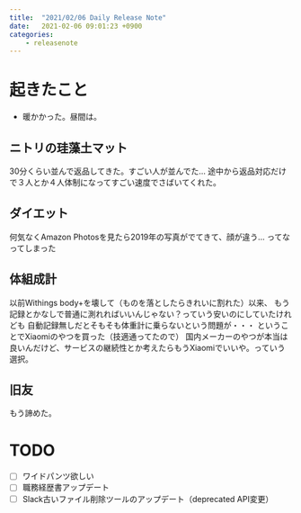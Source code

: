 ```yaml
---
title:  "2021/02/06 Daily Release Note"
date:   2021-02-06 09:01:23 +0900
categories:
	- releasenote
---
```

# 起きたこと

* 暖かかった。昼間は。

## ニトリの珪藻土マット

30分くらい並んで返品してきた。すごい人が並んでた…
途中から返品対応だけで３人とか４人体制になってすごい速度でさばいてくれた。

## ダイエット

何気なくAmazon Photosを見たら2019年の写真がでてきて、顔が違う…
ってなってしまった

## 体組成計

以前Withings body+を壊して（ものを落としたらきれいに割れた）以来、
もう記録とかなしで普通に測れればいいんじゃない？っていう安いのにしていたけれども
自動記録無しだとそもそも体重計に乗らないという問題が・・・
ということでXiaomiのやつを買った（技適通ってたので）
国内メーカーのやつが本当は良いんだけど、サービスの継続性とか考えたらもうXiaomiでいいや。っていう選択。

## 旧友

もう諦めた。

# TODO 

- [ ] ワイドパンツ欲しい
- [ ] 職務経歴書アップデート
- [ ] Slack古いファイル削除ツールのアップデート（deprecated API変更）